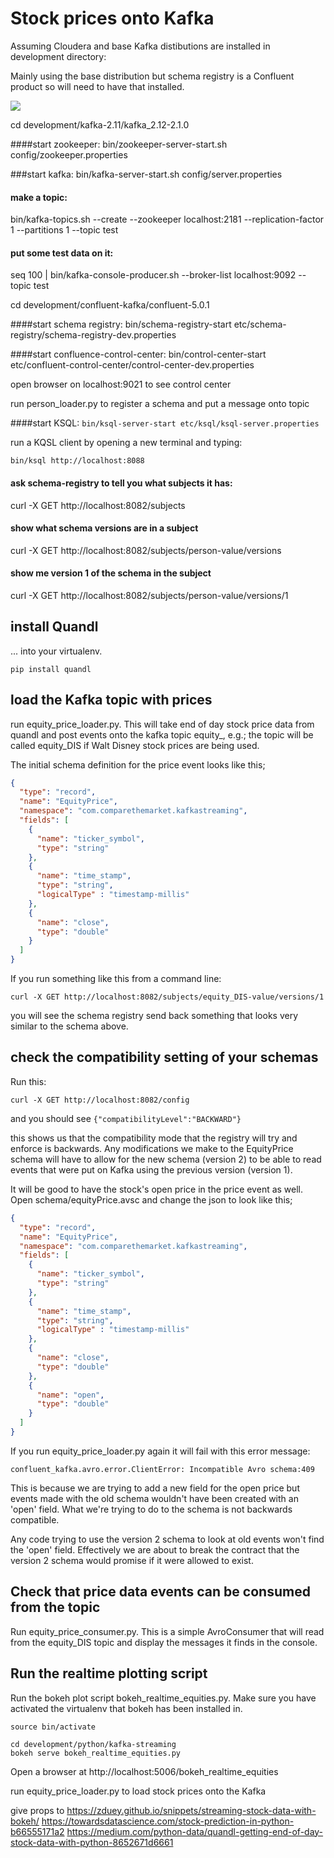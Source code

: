 # Stock prices onto Kafka
Assuming Cloudera and base Kafka distibutions are installed in development directory:

Mainly using the base distribution but schema registry is a Confluent product so will need 
to have that installed.

![]('architecture.png')


cd development/kafka-2.11/kafka_2.12-2.1.0

####start zookeeper:
bin/zookeeper-server-start.sh config/zookeeper.properties

###start kafka:
bin/kafka-server-start.sh config/server.properties



#### make a topic:
bin/kafka-topics.sh --create --zookeeper localhost:2181 --replication-factor 1 --partitions 1 --topic test

#### put some test data on it:
seq 100 | bin/kafka-console-producer.sh --broker-list localhost:9092 --topic test


cd development/confluent-kafka/confluent-5.0.1

####start schema registry:
bin/schema-registry-start etc/schema-registry/schema-registry-dev.properties


####start confluence-control-center:
bin/control-center-start etc/confluent-control-center/control-center-dev.properties

open browser on localhost:9021 to see control center

run person_loader.py to register a schema and put a message onto topic 


####start KSQL:
````bin/ksql-server-start etc/ksql/ksql-server.properties````

run a KQSL client by opening a new terminal and typing: 

````bin/ksql http://localhost:8088````


#### ask schema-registry to tell you what subjects it has:
curl -X GET http://localhost:8082/subjects
#### show what schema versions are in a subject
curl -X GET http://localhost:8082/subjects/person-value/versions
#### show me version 1 of the schema in the subject
curl -X GET http://localhost:8082/subjects/person-value/versions/1

## install Quandl
... into your virtualenv.  
```
pip install quandl
```

## load the Kafka topic with prices
run equity_price_loader.py.  This will take end of day stock price data from 
quandl and post events onto the kafka topic equity_<stock ticker>, e.g.; the topic 
will be called equity_DIS if Walt Disney stock prices are being used. 

The initial schema definition for the price event looks like this;

```json
{
  "type": "record",
  "name": "EquityPrice",
  "namespace": "com.comparethemarket.kafkastreaming",
  "fields": [
    {
      "name": "ticker_symbol",
      "type": "string"
    },
    {
      "name": "time_stamp",
      "type": "string",
      "logicalType" : "timestamp-millis"
    },
    {
      "name": "close",
      "type": "double"
    }
  ]
}
```
If you run something like this from a command line:
```
curl -X GET http://localhost:8082/subjects/equity_DIS-value/versions/1
```
you will see the schema registry send back something that looks very similar to the schema above.  

## check the compatibility setting of your schemas
Run this:
```
curl -X GET http://localhost:8082/config
```

and you should see
```{"compatibilityLevel":"BACKWARD"}```

this shows us that the compatibility mode that the registry will try and enforce is backwards.
Any modifications we make to the EquityPrice schema will have to allow for the new schema (version 2) 
to be able to read events that were put on Kafka using the previous version (version 1).

It will be good to have the stock's open price in the price event as well.  Open schema/equityPrice.avsc
and change the json to look like this;

```json
{
  "type": "record",
  "name": "EquityPrice",
  "namespace": "com.comparethemarket.kafkastreaming",
  "fields": [
    {
      "name": "ticker_symbol",
      "type": "string"
    },
    {
      "name": "time_stamp",
      "type": "string",
      "logicalType" : "timestamp-millis"
    },
    {
      "name": "close",
      "type": "double"
    },
    {
      "name": "open",
      "type": "double"
    }
  ]
}
```

If you run equity_price_loader.py again it will fail with this error message:
```
confluent_kafka.avro.error.ClientError: Incompatible Avro schema:409
```

This is because we are trying to add a new field for the open price but events made with
the old schema wouldn't have been created with an 'open' field.  What we're trying to
 do to the schema is not backwards compatible.

Any code trying to use the version 2 schema to look at old events won't find the 
'open' field.  Effectively we are about to break the contract 
that the version 2 schema would promise if it were allowed to exist.

## Check that price data events can be consumed from the topic
Run equity_price_consumer.py.  This is a simple AvroConsumer that will read from the equity_DIS topic and display 
the messages it finds in the console.

## Run the realtime plotting script
Run the bokeh plot script bokeh_realtime_equities.py.  Make sure you have activated 
the virtualenv that bokeh has been installed in.
``` cd virtual_envs/py_3_6_2
source bin/activate

cd development/python/kafka-streaming
bokeh serve bokeh_realtime_equities.py 
```
Open a browser at http://localhost:5006/bokeh_realtime_equities

run equity_price_loader.py to load stock prices onto the Kafka



give props to 
https://zduey.github.io/snippets/streaming-stock-data-with-bokeh/
https://towardsdatascience.com/stock-prediction-in-python-b66555171a2
https://medium.com/python-data/quandl-getting-end-of-day-stock-data-with-python-8652671d6661


